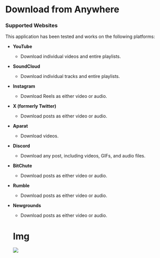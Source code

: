# Download from Anywhere

### Supported Websites

This application has been tested and works on the following platforms:

- **YouTube**  
  - Download individual videos and entire playlists.

- **SoundCloud**  
  - Download individual tracks and entire playlists.

- **Instagram**  
  - Download Reels as either video or audio.

- **X (formerly Twitter)**  
  - Download posts as either video or audio.

- **Aparat**  
  - Download videos.

- **Discord**  
  - Download any post, including videos, GIFs, and audio files.

- **BitChute**  
  - Download posts as either video or audio.

- **Rumble**  
  - Download posts as either video or audio.

- **Newgrounds**  
  - Download posts as either video or audio.
 
  # **Img**
  
  <img src="https://i.imgur.com/w12e8dX.png">
